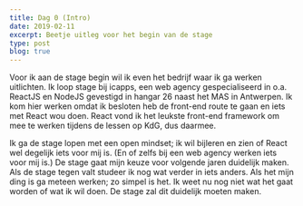 ```yaml
---
title: Dag 0 (Intro)
date: 2019-02-11
excerpt: Beetje uitleg voor het begin van de stage
type: post
blog: true
---
```


Voor ik aan de stage begin wil ik even het bedrijf waar ik ga werken uitlichten. Ik loop stage bij icapps, een web agency gespecialiseerd in o.a. ReactJS en NodeJS gevestigd in hangar 26 naast het MAS in Antwerpen. Ik kom hier werken omdat ik besloten heb de front-end route te gaan en iets met React wou doen. React vond ik het leukste front-end framework om mee te werken tijdens de lessen op KdG, dus daarmee.

Ik ga de stage lopen met een open mindset; ik wil bijleren en zien of React wel degelijk iets voor mij is. (En of zelfs bij een web agency werken iets voor mij is.) De stage gaat mijn keuze voor volgende jaren duidelijk maken. Als de stage tegen valt studeer ik nog wat verder in iets anders. Als het mijn ding is ga meteen werken; zo simpel is het. Ik weet nu nog niet wat het gaat worden of wat ik wil doen. De stage zal dit duidelijk moeten maken.
